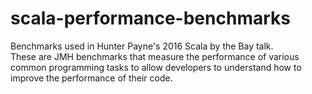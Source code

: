 # scala-performance-benchmarks
Benchmarks used in Hunter Payne's 2016 Scala by the Bay talk.  
These are JMH benchmarks that measure the performance of various common programming tasks to allow developers
to understand how to improve the performance of their code.
